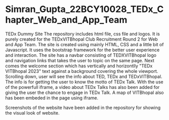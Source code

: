 # Simran_Gupta_22BCY10028_TEDx_Chapter_Web_and_App_Team
TEDx Dummy Site
The repository includes html file, css file and logos.
It is purely created for the TEDxVITBhopal Club Recruitment Round 2 for Web and App Team.
The site is created using mainly HTML, CSS and a little bit of Javascript.
It uses the bootstrap framework for the better user experience and interaction.
The site has a navbar consisting of TEDXVITBhopal logo and navigation links that takes the user to topic on the same page.
Next comes the welcome section which has vertically and horizontlly "TEDx VITBhopal 2023" text against a background covering the whole viewport.
Scrolling down, user will see the info about TED, TEDx and TEDxVITBhopal. The info is for getting the user to know the motto of TEDx Talk.
With the use of the powerfull iframe, a video about TEDx Talks has also been added for giving the user the chance to engage in TEDx Talk.
A map of VITBhopal also has been embeded in the page using iframe. 


Screenshots of the website have been added in the repository for showing the visual look of website.
